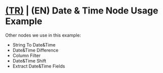 # [(TR)](README_TR.md) | (EN) Date & Time Node Usage Example

Other nodes we use in this example:
+ String To Date&Time
+ Date&Time Difference
+ Column Filter
+ Date&Time Shift
+ Extract Date&Time Fields
